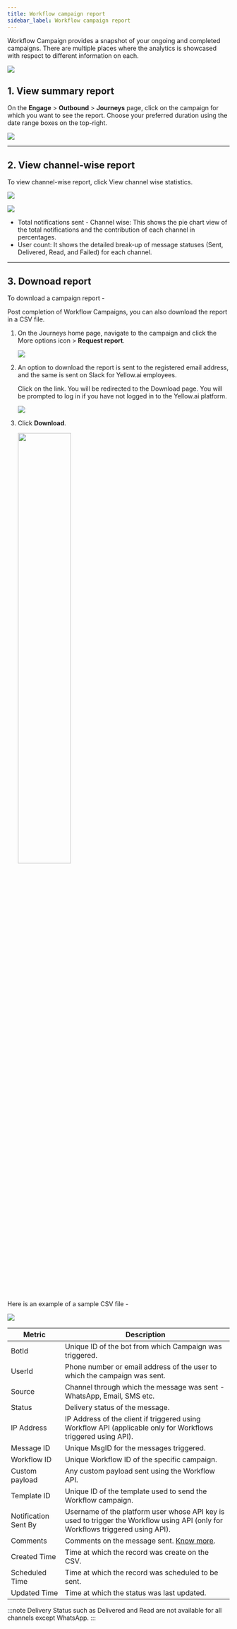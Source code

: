 ```yaml
---
title: Workflow campaign report
sidebar_label: Workflow campaign report
---
```



Workflow Campaign provides a snapshot of your ongoing and completed campaigns. There are multiple places where the analytics is showcased with respect to different information on each.

![](https://i.imgur.com/r7QVs9M.png)


## 1. View summary report

On the **Engage** > **Outbound** > **Journeys** page, click on the campaign for which you want to see the report. Choose your preferred duration using the date range boxes on the top-right.

   ![](https://i.imgur.com/SdZ6XOf.png)

***


## 2. View channel-wise report

To view channel-wise report, click View channel wise statistics.

   ![](https://i.imgur.com/mRmVyYC.png)


   ![](https://i.imgur.com/pOtMNMV.png)

* Total notifications sent - Channel wise: This shows the pie chart view of the total notifications and the contribution of each channel in percentages.
* User count: It shows the detailed break-up of message statuses (Sent, Delivered, Read, and Failed) for each channel.

***

## 3. Downoad report

To download a campaign report -  

Post completion of Workflow Campaigns, you can also download the report in a CSV file.

1. On the Journeys home page, navigate to the campaign and click the More options icon > **Request report**.

   ![](https://i.imgur.com/9X62jwu.png)


2. An option to download the report is sent to the registered email address, and the same is sent on Slack for Yellow.ai employees. 

   Click on the link. You will be redirected to the Download page. You will be prompted to log in if you have not logged in to the Yellow.ai platform.
   
   ![](https://i.imgur.com/aVUXWXd.png)


3. Click **Download**.
   
   <img src="https://i.imgur.com/MCWoQpR.png" width="50%"/>


Here is an example of a sample CSV file - 

![](https://i.imgur.com/8NWIxEh.png)



Metric | Description
----- | ---------
BotId | Unique ID of the bot from which Campaign was triggered.
UserId | Phone number or email address of the user to which the campaign was sent.
Source | Channel through which the message was sent - WhatsApp, Email, SMS etc.
Status | Delivery status of the message.
IP Address | IP Address of the client if triggered using Workflow API (applicable only for Workflows triggered using API).
Message ID | Unique MsgID for the messages triggered.
Workflow ID | Unique Workflow ID of the specific campaign.
Custom payload | Any custom payload sent using the Workflow API.
Template ID | Unique ID of the template used to send the Workflow campaign.
Notification Sent By | Username of the platform user whose API key is used to trigger the Workflow using API (only for Workflows triggered using API).
Comments | Comments on the message sent. [Know more](https://docs.yellow.ai/docs/platform_concepts/engagement/outbound/notification-engine#24-response-codes).
Created Time | Time at which the record was create on the CSV.
Scheduled Time | Time at which the record was scheduled to be sent.
Updated Time | Time at which the status was last updated.

:::note
Delivery Status such as Delivered and Read are not available for all channels except WhatsApp.
:::